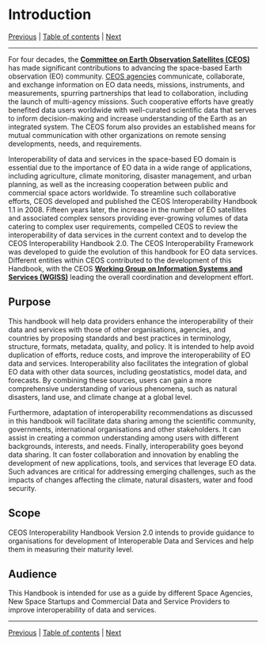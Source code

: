 # Introduction

[Previous](README.md) | [Table of contents](README.md) | [Next](Framework.md)

***
For four decades, the [**Committee on Earth Observation Satellites (CEOS)**](https://ceos.org) has made significant contributions to advancing the space-based Earth observation (EO) community. [CEOS agencies](https://ceos.org/agencies/) communicate, collaborate, and exchange information on EO data needs, missions, instruments, and measurements, spurring partnerships that lead to collaboration, including the launch of multi-agency missions.  Such cooperative efforts have greatly benefited data users worldwide with well-curated scientific data that serves to inform decision-making and increase understanding of the Earth as an integrated system. The CEOS forum also provides an established means for mutual communication with other organizations on remote sensing developments, needs, and requirements.

Interoperability of data and services in the space-based EO domain is essential due to the importance of EO data in a wide range of applications, including agriculture, climate monitoring, disaster management, and urban planning, as well as the increasing cooperation between public and commercial space actors worldwide. To streamline such collaborative efforts, CEOS developed and published the CEOS Interoperability Handbook 1.1  in 2008. Fifteen years later, the increase in the number of EO satellites and associated complex sensors providing ever-growing volumes of data catering to complex user requirements, compelled CEOS to review the interoperability of data services in the current context and to develop the CEOS Interoperability Handbook 2.0.
The CEOS Interoperability Framework was developed to guide the evolution of this handbook for EO data services. Different entities within CEOS contributed to the development of this Handbook, with the CEOS [**Working Group on Information Systems and Services (WGISS)**](https://ceos.org/ourwork/workinggroups/wgiss/) leading the overall coordination and development effort.

## Purpose

This handbook will help data providers enhance the interoperability of their data and services with those of other organisations, agencies, and countries by proposing standards and best practices in terminology, structure, formats, metadata, quality, and policy. It is intended to help avoid duplication of efforts, reduce costs, and improve the interoperability of EO data and services.
Interoperability also facilitates the integration of global EO data with other data sources, including geostatistics, model data, and forecasts. By combining these sources, users can gain a more comprehensive understanding of various phenomena, such as natural disasters, land use, and climate change at a global level.

Furthermore, adaptation of interoperability recommendations as discussed in this handbook will facilitate data sharing among the scientific community, governments, international organisations and other stakeholders. It can assist in creating a common understanding among users with different backgrounds, interests, and needs. Finally, interoperability goes beyond data sharing.  It can foster collaboration and innovation by enabling the development of new applications, tools, and services that leverage EO data. Such advances are critical for addressing emerging challenges, such as the impacts of changes affecting the climate, natural disasters, water and food security.

## Scope

CEOS Interoperability Handbook Version 2.0 intends to provide guidance to organisations for development of Interoperable Data and Services and help them in measuring their maturity level.  

## Audience

This Handbook is intended for use as a guide by different Space Agencies, New Space Startups and Commercial Data and Service Providers to improve interoperability of data and services.

***
[Previous](README.md) | [Table of contents](README.md) | [Next](Framework.md)
